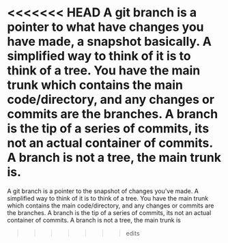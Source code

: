 <<<<<<< HEAD
A git branch is a pointer to what have changes you have made, a snapshot basically. A simplified way to think of  it
is to think of a tree. You have the main trunk which contains the main code/directory, and 
any changes or commits are the branches. A branch is the tip of a series of commits, its not an actual container of commits. A branch is not a tree, the main trunk is. 
=======
A git branch is a pointer to the snapshot of changes you've made.  A simplified way to think of it is to think of a tree. You have the main trunk which contains the main code/directory, and any changes or commits are the branches.
 A branch is the tip of a series of commits, its not an actual container of commits. A branch is not a tree, the main trunk is
>>>>>>> edits
